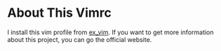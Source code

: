 # About This Vimrc

I install this vim profile from [ex_vim](https://exvim.github.io/). If you want to get more
information about this project, you can go the official website.


